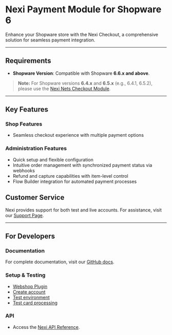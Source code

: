 # Nexi Payment Module for Shopware 6

Enhance your Shopware store with the Nexi Checkout, a comprehensive solution for seamless payment integration.


---

## Requirements

- **Shopware Version**: Compatible with Shopware **6.6.x and above**.

> **Note:** For Shopware versions **6.4.x** and **6.5.x**  (e.g., 6.4.1, 6.5.2), please use the [Nexi Nets Checkout Module](https://github.com/Nets-eCom/shopware6-easy-checkout).

---

## Key Features

### Shop Features

- Seamless checkout experience with multiple payment options

### Administration Features

- Quick setup and flexible configuration
- Intuitive order management with synchronized payment status via webhooks
- Refund and capture capabilities with item-level control
- Flow Builder integration for automated payment processes

## Customer Service

Nexi provides support for both test and live accounts. For assistance, visit our [Support Page](https://developer.nexigroup.com/nexi-checkout/en-EU/support/).

---

## For Developers

### Documentation
For complete documentation, visit our [GitHub docs](https://github.com/Nets-eCom/shopware6-easy-checkout/tree/main-2.0.1/docs).

### Setup & Testing

- [Webshop Plugin](https://developer.nexigroup.com/nexi-checkout/en-EU/docs/use-a-webshop-plugin/)
- [Create account](https://developer.nexigroup.com/nexi-checkout/en-EU/docs/create-a-checkout-portal-account/)
- [Test environment](https://developer.nexigroup.com/nexi-checkout/en-EU/docs/test-environment/)
- [Test card processing](https://developer.nexigroup.com/nexi-checkout/en-EU/docs/test-card-processing/)

### API

- Access the [Nexi API Reference](https://developer.nexigroup.com/nexi-checkout/en-EU/api/).